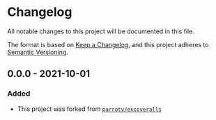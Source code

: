 # Changelog

All notable changes to this project will be documented in this file.

The format is based on [Keep a
Changelog](https://keepachangelog.com/en/1.0.0/), and this project adheres to
[Semantic Versioning](https://semver.org/spec/v2.0.0.html).

## 0.0.0 - 2021-10-01

### Added

- This project was forked from
  [`parroty/excoveralls`](https://github.com/parroty/excoveralls)

